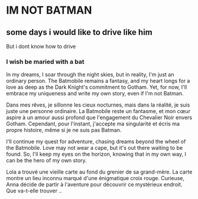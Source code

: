 
# IM NOT BATMAN

## some days i would like to drive like him
But i dont know how to drive

### I wish be maried with a bat 

In my dreams, I soar through the night skies, but in reality, I'm just an ordinary person. The Batmobile remains a fantasy, and my heart longs for a love as deep as the Dark Knight's commitment to Gotham. Yet, for now, I'll embrace my uniqueness and write my own story, even if I'm not Batman.

Dans mes rêves, je sillonne les cieux nocturnes, mais dans la réalité, je suis juste une personne ordinaire. La Batmobile reste un fantasme, et mon cœur aspire à un amour aussi profond que l'engagement du Chevalier Noir envers Gotham. Cependant, pour l'instant, j'accepte ma singularité et écris ma propre histoire, même si je ne suis pas Batman.


I'll continue my quest for adventure, chasing dreams beyond the wheel of the Batmobile. Love may not wear a cape, but it's out there waiting to be found. So, I'll keep my eyes on the horizon, knowing that in my own way, I can be the hero of my own story.

Lola a trouvé une vieille carte au fond du grenier de sa grand-mère. La carte montre un lieu inconnu marqué d'une énigmatique croix rouge. Curieuse, Anna décide de partir à l'aventure pour découvrir ce mystérieux endroit. Que va-t-elle trouver ..